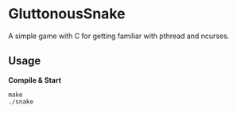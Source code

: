 # GluttonousSnake
A simple game with C for getting familiar with pthread and ncurses.

## Usage
**Compile & Start**
```shell
make
./snake
```
